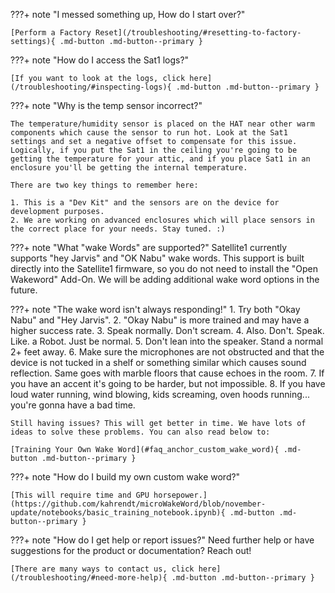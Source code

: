 <a id="faq_anchor_factory_reset"></a>
???+ note "I messed something up, How do I start over?"

    [Perform a Factory Reset](/troubleshooting/#resetting-to-factory-settings){ .md-button .md-button--primary }

<a id="faq_anchor_inspect_logs"></a>
???+ note "How do I access the Sat1 logs?"

    [If you want to look at the logs, click here](/troubleshooting/#inspecting-logs){ .md-button .md-button--primary }

<a id="faq_anchor_temp_sensor"></a>
???+ note "Why is the temp sensor incorrect?"

    The temperature/humidity sensor is placed on the HAT near other warm components which cause the sensor to run hot. Look at the Sat1 settings and set a negative offset to compensate for this issue. Logically, if you put the Sat1 in the ceiling you're going to be getting the temperature for your attic, and if you place Sat1 in an enclosure you'll be getting the internal temperature.

    There are two key things to remember here:

    1. This is a "Dev Kit" and the sensors are on the device for development purposes.
    2. We are working on advanced enclosures which will place sensors in the correct place for your needs. Stay tuned. :)

<a id="faq_anchor_wake_words"></a>
???+ note "What "wake Words" are supported?"
    Satellite1 currently supports "hey Jarvis" and "OK Nabu" wake words. This support is built directly into the Satellite1 firmware, so you do not need to install the "Open Wakeword" Add-On. We will be adding additional wake word options in the future.

<a id="faq_anchor_wake_word_success"></a>
???+ note "The wake word isn't always responding!"
    1. Try both "Okay Nabu" and "Hey Jarvis".
    2. "Okay Nabu" is more trained and may have a higher success rate.
    3. Speak normally. Don't scream.
    4. Also. Don't. Speak. Like. a Robot. Just be normal.
    5. Don't lean into the speaker. Stand a normal 2+ feet away.
    6. Make sure the microphones are not obstructed and that the device is not tucked in a shelf or something similar which causes sound reflection. Same goes with marble floors that cause echoes in the room.
    7. If you have an accent it's going to be harder, but not impossible.
    8. If you have loud water running, wind blowing, kids screaming, oven hoods running... you're gonna have a bad time.

    Still having issues? This will get better in time. We have lots of ideas to solve these problems. You can also read below to:

    [Training Your Own Wake Word](#faq_anchor_custom_wake_word){ .md-button .md-button--primary }

<a id="faq_anchor_custom_wake_word"></a>
???+ note "How do I build my own custom wake word?"

    [This will require time and GPU horsepower.](https://github.com/kahrendt/microWakeWord/blob/november-update/notebooks/basic_training_notebook.ipynb){ .md-button .md-button--primary }

<a id="faq_anchor_report_issue"></a>
???+ note "How do I get help or report issues?"
    Need further help or have suggestions for the product or documentation? Reach out!

    [There are many ways to contact us, click here](/troubleshooting/#need-more-help){ .md-button .md-button--primary }